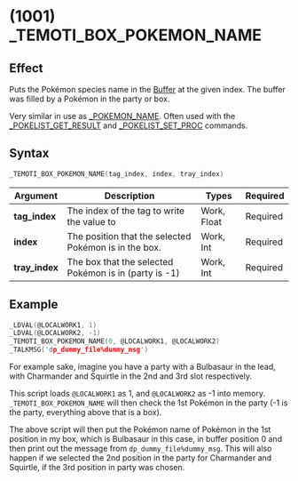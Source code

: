 # (1001) _TEMOTI_BOX_POKEMON_NAME

## Effect

Puts the Pokémon species name in the [Buffer](../../introduction.md#text-output-buffer) at the given index. The buffer was filled by a Pokémon in the party or box.

Very similar in use as [_POKEMON_NAME](./309-pokemon-name.md). Often used with the [_POKELIST_GET_RESULT](./267-pokelist-get-result.md) and [_POKELIST_SET_PROC](./264-pokelist-set-proc.md) commands. 

## Syntax

```c
_TEMOTI_BOX_POKEMON_NAME(tag_index, index, tray_index)
```

| Argument | Description | Types | Required |
| - | - | - | - |
| **tag_index** | The index of the tag to write the value to | Work, Float | Required |
| **index** | The position that the selected Pokémon is in the box. | Work, Int | Required |
| **tray_index** | The box that the selected Pokémon is in (party is -1) | Work, Int | Required |

## Example

```c
_LDVAL(@LOCALWORK1, 1)
_LDVAL(@LOCALWORK2, -1)
_TEMOTI_BOX_POKEMON_NAME(0, @LOCALWORK1, @LOCALWORK2)
_TALKMSG('dp_dummy_file%dummy_msg')
```

For example sake, imagine you have a party with a Bulbasaur in the lead, with Charmander and Squirtle in the 2nd and 3rd slot respectively.

This script loads `@LOCALWORK1` as 1, and `@LOCALWORK2` as -1 into memory. `_TEMOTI_BOX_POKEMON_NAME` will then check the 1st Pokémon in the party (-1 is the party, everything above that is a box).

The above script will then put the Pokémon name of Pokémon in the 1st position in my box, which is Bulbasaur in this case, in buffer position 0 and then print out the message from `dp_dummy_file%dummy_msg`. This will also happen if we selected the 2nd position in the party for Charmander and Squirtle, if the 3rd position in party was chosen.
